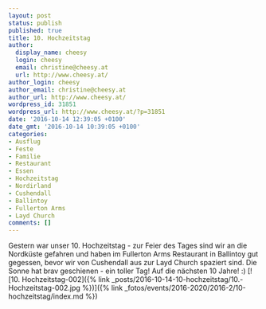 ```yaml
---
layout: post
status: publish
published: true
title: 10. Hochzeitstag
author:
  display_name: cheesy
  login: cheesy
  email: christine@cheesy.at
  url: http://www.cheesy.at/
author_login: cheesy
author_email: christine@cheesy.at
author_url: http://www.cheesy.at/
wordpress_id: 31851
wordpress_url: http://www.cheesy.at/?p=31851
date: '2016-10-14 12:39:05 +0100'
date_gmt: '2016-10-14 10:39:05 +0100'
categories:
- Ausflug
- Feste
- Familie
- Restaurant
- Essen
- Hochzeitstag
- Nordirland
- Cushendall
- Ballintoy
- Fullerton Arms
- Layd Church
comments: []
---
```

Gestern war unser 10. Hochzeitstag - zur Feier des Tages sind wir an die Nordküste gefahren und haben im Fullerton Arms Restaurant in Ballintoy gut gegessen, bevor wir von Cushendall aus zur Layd Church spaziert sind. Die Sonne hat brav geschienen - ein toller Tag! Auf die nächsten 10 Jahre! :)
[![10. Hochzeitstag-002]({% link _posts/2016-10-14-10-hochzeitstag/10.-Hochzeitstag-002.jpg %})]({% link _fotos/events/2016-2020/2016-2/10-hochzeitstag/index.md %})
